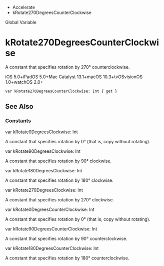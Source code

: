 

- Accelerate
-  kRotate270DegreesCounterClockwise 

Global Variable

# kRotate270DegreesCounterClockwise

A constant that specifies rotation by 270° counterclockwise.

iOS 5.0+iPadOS 5.0+Mac Catalyst 13.1+macOS 10.3+tvOSvisionOS 1.0+watchOS 2.0+

``` source
var kRotate270DegreesCounterClockwise: Int { get }
```

## See Also

### Constants

var kRotate0DegreesClockwise: Int

A constant that specifies rotation by 0° (that is, copy without rotating).

var kRotate90DegreesClockwise: Int

A constant that specifies rotation by 90° clockwise.

var kRotate180DegreesClockwise: Int

A constant that specifies rotation by 180° clockwise.

var kRotate270DegreesClockwise: Int

A constant that specifies rotation by 270° clockwise.

var kRotate0DegreesCounterClockwise: Int

A constant that specifies rotation by 0° (that is, copy without rotating).

var kRotate90DegreesCounterClockwise: Int

A constant that specifies rotation by 90° counterclockwise.

var kRotate180DegreesCounterClockwise: Int

A constant that specifies rotation by 180° counterclockwise.

